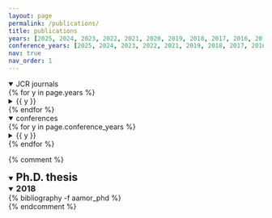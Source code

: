 ```yaml
---
layout: page
permalink: /publications/
title: publications
years: [2025, 2024, 2023, 2022, 2021, 2020, 2019, 2018, 2017, 2016, 2015]
conference_years: [2025, 2024, 2023, 2022, 2021, 2019, 2018, 2017, 2016, 2015, 2014, 2013, 2012]
nav: true
nav_order: 1
---
```


<div class="publications">

<details class="pub-section" open>
<summary><span class="h2">JCR journals</span></summary>
{% for y in page.years %}
<details class="pub-year"{% if forloop.index <= 2 %} open{% endif %}>
<summary><span class="year">{{ y }}</span></summary>
<div class="bibwrap">
{% bibliography -f aamor_journals -q @*[year={{y}}]* %}
</div>
</details>
{% endfor %}
</details>

<details class="pub-section" open>
<summary><span class="h2">conferences</span></summary>
{% for y in page.conference_years %}
<details class="pub-year"{% if forloop.index <= 2 %} open{% endif %}>
<summary><span class="year">{{ y }}</span></summary>
<div class="bibwrap">
{% bibliography -f aamor_conferences -q @*[year={{y}}]* %}
</div>
</details>
{% endfor %}
</details>

{% comment %}
<details class="pub-section" open>
<summary><h2 style="display:inline">Ph.D. thesis</h2></summary>
<details class="pub-year" open>
<summary><h3 class="year" style="display:inline">2018</h3></summary>
{% bibliography -f aamor_phd %}
</details>
</details>
{% endcomment %}

</div>
